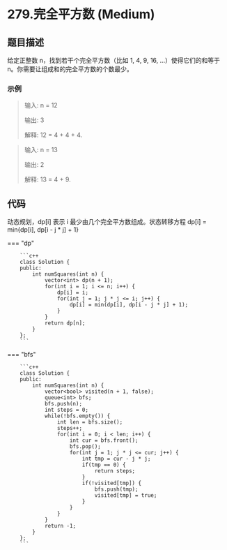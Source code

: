 # 279.完全平方数 (Medium)

## 题目描述

给定正整数 n，找到若干个完全平方数（比如 1, 4, 9, 16, ...）使得它们的和等于 n。你需要让组成和的完全平方数的个数最少。

### 示例

> 输入: n = 12
> 
> 输出: 3 
> 
> 解释: 12 = 4 + 4 + 4.

> 输入: n = 13
> 
> 输出: 2
> 
> 解释: 13 = 4 + 9.

## 代码

动态规划，dp[i] 表示 i 最少由几个完全平方数组成。状态转移方程 dp[i] = min{dp[i], dp[i - j * j] + 1}

=== "dp"

		```c++
		class Solution {
		public:
		    int numSquares(int n) {
		        vector<int> dp(n + 1);
		        for(int i = 1; i <= n; i++) {
		            dp[i] = i;
		            for(int j = 1; j * j <= i; j++) {
		                dp[i] = min(dp[i], dp[i - j * j] + 1);
		            }
		        }
		        return dp[n];
		    }
		};
		```
		
=== "bfs"

		```c++
		class Solution {
		public:
		    int numSquares(int n) {
		        vector<bool> visited(n + 1, false);
		        queue<int> bfs;
		        bfs.push(n);
		        int steps = 0;
		        while(!bfs.empty()) {
		            int len = bfs.size();
		            steps++;
		            for(int i = 0; i < len; i++) {
		                int cur = bfs.front();
		                bfs.pop();
		                for(int j = 1; j * j <= cur; j++) {
		                    int tmp = cur - j * j;
		                    if(tmp == 0) {
		                        return steps;
		                    }
		                    if(!visited[tmp]) {
		                        bfs.push(tmp);
		                        visited[tmp] = true;
		                    }
		                }
		            }
		        }
		        return -1;
		    }
		};
		```